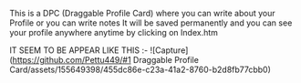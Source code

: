 This is a DPC (Draggable Profile Card) 
              where you can write about your Profile or you can write notes 
It will be saved permanently and you can see your profile anywhere anytime by clicking on 
              Index.htm

IT SEEM TO BE APPEAR LIKE THIS :-
![Capture](https://github.com/Pettu449/#1 Draggable Profile Card/assets/155649398/455dc86e-c23a-41a2-8760-b2d8fb77cbb0)
